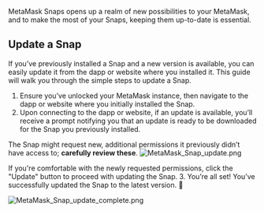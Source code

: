 MetaMask Snaps opens up a realm of new possibilities to your MetaMask, and to make the most of your Snaps, keeping them up-to-date is essential.


Update a Snap
-------------


If you’ve previously installed a Snap and a new version is available, you can easily update it from the dapp or website where you installed it. This guide will walk you through the simple steps to update a Snap.


1. Ensure you’ve unlocked your MetaMask instance, then navigate to the dapp or website where you initially installed the Snap.
2. Upon connecting to the dapp or website, if an update is available, you’ll receive a prompt notifying you that an update is ready to be downloaded for the Snap you previously installed.  
  
The Snap might request new, additional permissions it previously didn’t have access to; **carefully review these**.
![MetaMask_Snap_update.png](https://support.metamask.io/hc/article_attachments/18406616630683)


If you're comfortable with the newly requested permissions, click the "Update" button to proceed with updating the Snap.
3. You’re all set! You’ve successfully updated the Snap to the latest version. 🚀


![MetaMask_Snap_update_complete.png](https://support.metamask.io/hc/article_attachments/18406616631835)
